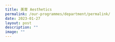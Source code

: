 ```yaml
---
title: 美育 Aesthetics
permalink: /our-programmes/department/permalink/
date: 2023-01-27
layout: post
description: ""
image: ""
---
```

